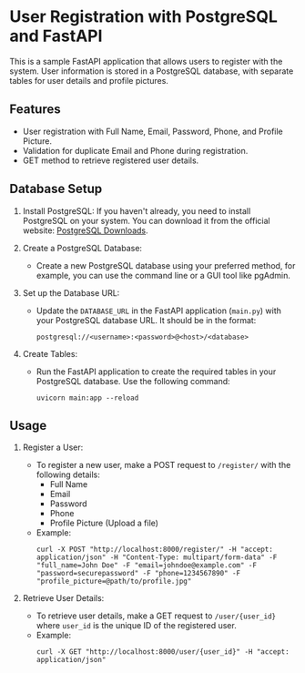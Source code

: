 # User Registration with PostgreSQL and FastAPI

This is a sample FastAPI application that allows users to register with the system. User information is stored in a PostgreSQL database, with separate tables for user details and profile pictures.

## Features

- User registration with Full Name, Email, Password, Phone, and Profile Picture.
- Validation for duplicate Email and Phone during registration.
- GET method to retrieve registered user details.

## Database Setup

1. Install PostgreSQL: If you haven't already, you need to install PostgreSQL on your system. You can download it from the official website: [PostgreSQL Downloads](https://www.postgresql.org/download/).

2. Create a PostgreSQL Database:
   - Create a new PostgreSQL database using your preferred method, for example, you can use the command line or a GUI tool like pgAdmin.

3. Set up the Database URL:
   - Update the `DATABASE_URL` in the FastAPI application (`main.py`) with your PostgreSQL database URL. It should be in the format:
     ```
     postgresql://<username>:<password>@<host>/<database>
     ```

4. Create Tables:
   - Run the FastAPI application to create the required tables in your PostgreSQL database. Use the following command:
     ```
     uvicorn main:app --reload
     ```

## Usage

1. Register a User:
   - To register a new user, make a POST request to `/register/` with the following details:
     - Full Name
     - Email
     - Password
     - Phone
     - Profile Picture (Upload a file)
   - Example:
     ```
     curl -X POST "http://localhost:8000/register/" -H "accept: application/json" -H "Content-Type: multipart/form-data" -F "full_name=John Doe" -F "email=johndoe@example.com" -F "password=securepassword" -F "phone=1234567890" -F "profile_picture=@path/to/profile.jpg"
     ```

2. Retrieve User Details:
   - To retrieve user details, make a GET request to `/user/{user_id}` where `user_id` is the unique ID of the registered user.
   - Example:
     ```
     curl -X GET "http://localhost:8000/user/{user_id}" -H "accept: application/json"
     ```


